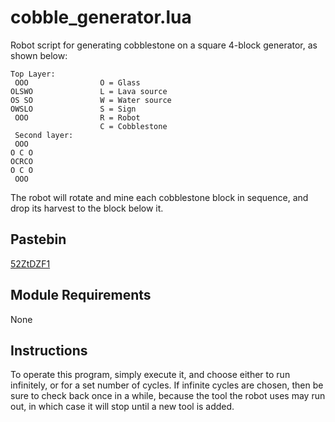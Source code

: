 # cobble_generator.lua
Robot script for generating cobblestone on a square 4-block generator, as shown below:

```
Top Layer:
 OOO				O = Glass
OLSWO				L = Lava source
OS SO				W = Water source
OWSLO				S = Sign
 OOO				R = Robot
 					C = Cobblestone
 Second layer:
 OOO
O C O
OCRCO
O C O
 OOO
```

The robot will rotate and mine each cobblestone block in sequence, and drop its harvest to the block below it.

## Pastebin
[52ZtDZF1](https://pastebin.com/52ZtDZF1)

## Module Requirements
None

## Instructions
To operate this program, simply execute it, and choose either to run infinitely, or for a set number of cycles. If infinite cycles are chosen, then be sure to check back once in a while, because the tool the robot uses may run out, in which case it will stop until a new tool is added.